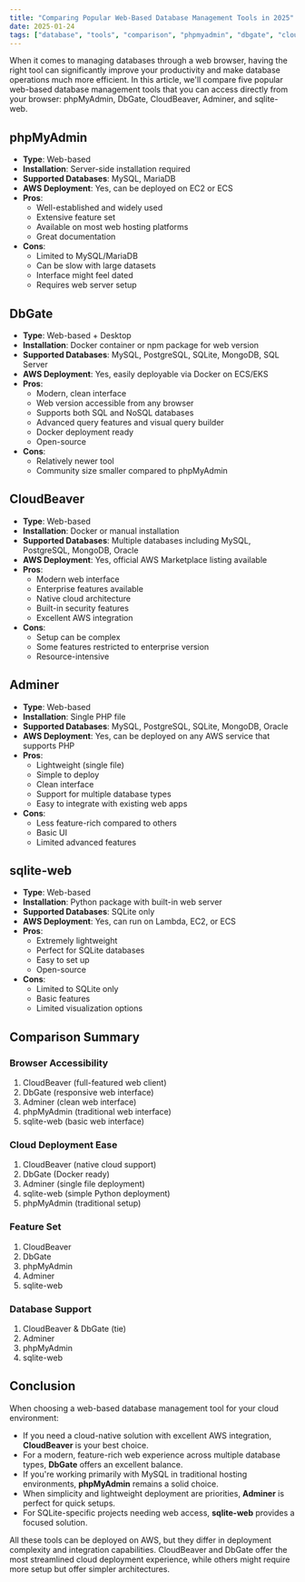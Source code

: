 ```yaml
---
title: "Comparing Popular Web-Based Database Management Tools in 2025"
date: 2025-01-24
tags: ["database", "tools", "comparison", "phpmyadmin", "dbgate", "cloudbeaver", "adminer", "sqlite", "web-based", "cloud"]
---
```


When it comes to managing databases through a web browser, having the right tool can significantly improve your productivity and make database operations much more efficient. In this article, we'll compare five popular web-based database management tools that you can access directly from your browser: phpMyAdmin, DbGate, CloudBeaver, Adminer, and sqlite-web.

<!--more--> 

## phpMyAdmin
- **Type**: Web-based
- **Installation**: Server-side installation required
- **Supported Databases**: MySQL, MariaDB
- **AWS Deployment**: Yes, can be deployed on EC2 or ECS
- **Pros**:
  - Well-established and widely used
  - Extensive feature set
  - Available on most web hosting platforms
  - Great documentation
- **Cons**:
  - Limited to MySQL/MariaDB
  - Can be slow with large datasets
  - Interface might feel dated
  - Requires web server setup

## DbGate
- **Type**: Web-based + Desktop
- **Installation**: Docker container or npm package for web version
- **Supported Databases**: MySQL, PostgreSQL, SQLite, MongoDB, SQL Server
- **AWS Deployment**: Yes, easily deployable via Docker on ECS/EKS
- **Pros**:
  - Modern, clean interface
  - Web version accessible from any browser
  - Supports both SQL and NoSQL databases
  - Advanced query features and visual query builder
  - Docker deployment ready
  - Open-source
- **Cons**:
  - Relatively newer tool
  - Community size smaller compared to phpMyAdmin

## CloudBeaver
- **Type**: Web-based
- **Installation**: Docker or manual installation
- **Supported Databases**: Multiple databases including MySQL, PostgreSQL, MongoDB, Oracle
- **AWS Deployment**: Yes, official AWS Marketplace listing available
- **Pros**:
  - Modern web interface
  - Enterprise features available
  - Native cloud architecture
  - Built-in security features
  - Excellent AWS integration
- **Cons**:
  - Setup can be complex
  - Some features restricted to enterprise version
  - Resource-intensive

## Adminer
- **Type**: Web-based
- **Installation**: Single PHP file
- **Supported Databases**: MySQL, PostgreSQL, SQLite, MongoDB, Oracle
- **AWS Deployment**: Yes, can be deployed on any AWS service that supports PHP
- **Pros**:
  - Lightweight (single file)
  - Simple to deploy
  - Clean interface
  - Support for multiple database types
  - Easy to integrate with existing web apps
- **Cons**:
  - Less feature-rich compared to others
  - Basic UI
  - Limited advanced features

## sqlite-web
- **Type**: Web-based
- **Installation**: Python package with built-in web server
- **Supported Databases**: SQLite only
- **AWS Deployment**: Yes, can run on Lambda, EC2, or ECS
- **Pros**:
  - Extremely lightweight
  - Perfect for SQLite databases
  - Easy to set up
  - Open-source
- **Cons**:
  - Limited to SQLite only
  - Basic features
  - Limited visualization options

## Comparison Summary

### Browser Accessibility
1. CloudBeaver (full-featured web client)
2. DbGate (responsive web interface)
3. Adminer (clean web interface)
4. phpMyAdmin (traditional web interface)
5. sqlite-web (basic web interface)

### Cloud Deployment Ease
1. CloudBeaver (native cloud support)
2. DbGate (Docker ready)
3. Adminer (single file deployment)
4. sqlite-web (simple Python deployment)
5. phpMyAdmin (traditional setup)

### Feature Set
1. CloudBeaver
2. DbGate
3. phpMyAdmin
4. Adminer
5. sqlite-web

### Database Support
1. CloudBeaver & DbGate (tie)
2. Adminer
3. phpMyAdmin
4. sqlite-web

## Conclusion

When choosing a web-based database management tool for your cloud environment:

- If you need a cloud-native solution with excellent AWS integration, **CloudBeaver** is your best choice.
- For a modern, feature-rich web experience across multiple database types, **DbGate** offers an excellent balance.
- If you're working primarily with MySQL in traditional hosting environments, **phpMyAdmin** remains a solid choice.
- When simplicity and lightweight deployment are priorities, **Adminer** is perfect for quick setups.
- For SQLite-specific projects needing web access, **sqlite-web** provides a focused solution.

All these tools can be deployed on AWS, but they differ in deployment complexity and integration capabilities. CloudBeaver and DbGate offer the most streamlined cloud deployment experience, while others might require more setup but offer simpler architectures.
